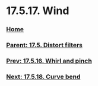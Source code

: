 # 17.5.17. Wind

### [Home](./00-home.md)
### [Parent: 17.5. Distort filters](./17-05-00-distort-filters.md)
### [Prev: 17.5.16. Whirl and pinch](./17-05-16-whirl-and-pinch.md)
### [Next: 17.5.18. Curve bend](./17-05-18-curve-bend.md)
